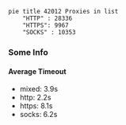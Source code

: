 
```mermaid
pie title 42012 Proxies in list
    "HTTP" : 28336
    "HTTPS": 9967
    "SOCKS" : 10353
```

### Some Info
#### Average Timeout

- mixed: 3.9s
- http: 2.2s
- https: 8.1s
- socks: 6.2s